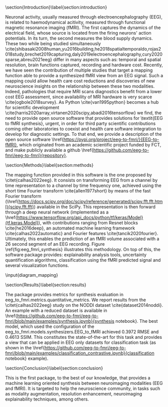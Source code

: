 
\section{Introduction}\label{section:introduction}

Neuronal activity, usually measured through electroencephalography (EEG), is related to haemodynamical acitivity, measured through functional magnetic resonance imaging (fMRI). The first captures the dynamics of the electrical field, whose source is located from the firing neurons' action potentials. In its turn, the second measures the blood supply dynamics. These two while being studied simultaneously \cite{shibasaki2008human,yu2016building,he2018spatialtemporaldo,rojas2018study,brechet2019capturing,daly2019electroencephalography,cury2020sparse,abreu2021eeg} differ in many aspects such as: temporal and spatial resolution, brain functions captured, recording and hardware cost. Recently, we have seen the contribution of multiple studies that target a mapping function able to provide a synthesized fMRI view from an EEG signal. Such a mapping could allow health care cost reductions and discoveries of new neuroscience insights on the relationship between these two modalities. Indeed, pathologies that require MRI scans diagnostics benefit from a lower cost EEG assessment, since availability of MRI hardware is very scarce \cite{ogbole2018survey}. As Python \cite{van1995python} becomes a hub for scientific development \cite{harris2020array,virtanen2020scipy,abadi2016tensorflow} we find, the need to provide open source software that provides solutions for \textit{EEG to fMRI synthesis}, urgent, in order for third party scientific contributions coming other laboratories to coexist and health care software integration to develop for diagnostic settings. To that end, we provide a description of the open source software \href{https://pypi.org/project/eeg-to-fmri/}{EEG-to-fMRI}, which originated from an academic scientific project funded by FCT, and make publicly available a github \href{https://github.com/eeg-to-fmri/eeg-to-fmri}{repository}.

\section{Methods}\label{section:methods}

The mapping function provided in this software is the one proposed by \citet{calhas2022eeg}. It consists on transforming EEG from a channel by time representation to a channel by time frequency one, achieved using the short time Fourier transform \cite{allen1977short} by means of the fast Fourier transform (\href{https://docs.scipy.org/doc/scipy/reference/generated/scipy.fft.fft.html}{scipy.fft.fft}) available in the SciPy. This representation is then forward through a deep neural network (implemented as a \href{https://www.tensorflow.org/api_docs/python/tf/keras/Model}{tf.keras.Model}), with contributions ranging from Resnet blocks \cite{he2016deep}, an automated machine learning framework \cite{calhas2022automatic} and Fourier features \cite{tancik2020fourier}. Ultimately, this enables the prediction of an fMRI volume associated with a $26$ second segment of an EEG recording. Figure \ref{fig:eeg_fmri_synthesis} illustrates this methodology. On top of this, the software package provides: explainability analysis tools, uncertainty quantification algorithms, classification using the fMRI predicted signal and several visualization functions. 

\input{diagram_mapping}

\section{Results}\label{section:results}

The package provides metrics for synthesis evaluation in eeg\_to\_fmri.metrics.quantitative\_metrics. We report results from the \citet{calhas2022eeg} study on the NODDI dataset \cite{dataset2014noddi}. An example with a reduced dataset is available in \href{https://github.com/eeg-to-fmri/eeg-to-fmri/blob/main/examples/synthesis.ipynb}{synthesis notebook}. The best model, which used the configuration of the eeg\_to\_fmri.models.synthesizers.EEG\_to\_fMRI achieved $0.3972$  RMSE and $0.4613$ SSIM. This constitutes the state-of-the-art for this task and provides a view that can be applied in EEG only datasets for classification task (as shown in the \href{https://github.com/eeg-to-fmri/eeg-to-fmri/blob/main/examples/classification_contrastive.ipynb}{classification notebook} example).

\section{Conclusion}\label{section:conclusion}

This is the first package, to the best of our knowledge, that provides a machine learning oriented synthesis between neuroimaging modalities (EEG and fMRI). It is targeted to help the neuroscience community, in tasks such as modality augmentation, resolution enhancement, neuroimaging explainability techniques, among others.
